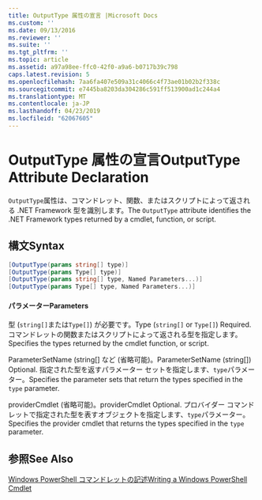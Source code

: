 ```yaml
---
title: OutputType 属性の宣言 |Microsoft Docs
ms.custom: ''
ms.date: 09/13/2016
ms.reviewer: ''
ms.suite: ''
ms.tgt_pltfrm: ''
ms.topic: article
ms.assetid: a97a98ee-ffc0-42f0-a9a6-b0717b39c798
caps.latest.revision: 5
ms.openlocfilehash: 7aa6fa407e509a31c4066c4f73ae01b02b2f338c
ms.sourcegitcommit: e7445ba8203da304286c591ff513900ad1c244a4
ms.translationtype: MT
ms.contentlocale: ja-JP
ms.lasthandoff: 04/23/2019
ms.locfileid: "62067605"
---
```

# <a name="outputtype-attribute-declaration"></a><span data-ttu-id="f989c-102">OutputType 属性の宣言</span><span class="sxs-lookup"><span data-stu-id="f989c-102">OutputType Attribute Declaration</span></span>

<span data-ttu-id="f989c-103">`OutputType`属性は、コマンドレット、関数、またはスクリプトによって返される .NET Framework 型を識別します。</span><span class="sxs-lookup"><span data-stu-id="f989c-103">The `OutputType` attribute identifies the .NET Framework types returned by a cmdlet, function, or script.</span></span>

## <a name="syntax"></a><span data-ttu-id="f989c-104">構文</span><span class="sxs-lookup"><span data-stu-id="f989c-104">Syntax</span></span>

```csharp
[OutputType(params string[] type)]
[OutputType(params Type[] type)]
[OutputType(params string[] type, Named Parameters...)]
[OutputType(params Type[] type, Named Parameters...)]
```

#### <a name="parameters"></a><span data-ttu-id="f989c-105">パラメーター</span><span class="sxs-lookup"><span data-stu-id="f989c-105">Parameters</span></span>

<span data-ttu-id="f989c-106">型 (`string[]`または`Type[]`) が必要です。</span><span class="sxs-lookup"><span data-stu-id="f989c-106">Type (`string[]` or `Type[]`) Required.</span></span> <span data-ttu-id="f989c-107">コマンドレットの関数またはスクリプトによって返される型を指定します。</span><span class="sxs-lookup"><span data-stu-id="f989c-107">Specifies the types returned by the cmdlet function, or script.</span></span>

<span data-ttu-id="f989c-108">ParameterSetName (string[] など (省略可能)。</span><span class="sxs-lookup"><span data-stu-id="f989c-108">ParameterSetName (string[]) Optional.</span></span> <span data-ttu-id="f989c-109">指定された型を返すパラメーター セットを指定します、`type`パラメーター。</span><span class="sxs-lookup"><span data-stu-id="f989c-109">Specifies the parameter sets that return the types specified in the `type` parameter.</span></span>

<span data-ttu-id="f989c-110">providerCmdlet (省略可能)。</span><span class="sxs-lookup"><span data-stu-id="f989c-110">providerCmdlet Optional.</span></span> <span data-ttu-id="f989c-111">プロバイダー コマンドレットで指定された型を表すオブジェクトを指定します、`type`パラメーター。</span><span class="sxs-lookup"><span data-stu-id="f989c-111">Specifies the provider cmdlet that returns the types specified in the `type` parameter.</span></span>

## <a name="see-also"></a><span data-ttu-id="f989c-112">参照</span><span class="sxs-lookup"><span data-stu-id="f989c-112">See Also</span></span>

[<span data-ttu-id="f989c-113">Windows PowerShell コマンドレットの記述</span><span class="sxs-lookup"><span data-stu-id="f989c-113">Writing a Windows PowerShell Cmdlet</span></span>](./writing-a-windows-powershell-cmdlet.md)
